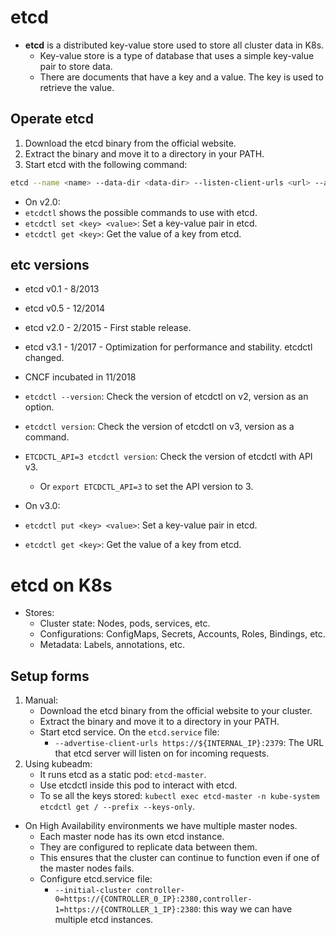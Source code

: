 # etcd

- **etcd** is a distributed key-value store used to store all cluster data in K8s.
  - Key-value store is a type of database that uses a simple key-value pair to store data.
  - There are documents that have a key and a value. The key is used to retrieve the value.

## Operate etcd

1. Download the etcd binary from the official website.
2. Extract the binary and move it to a directory in your PATH.
3. Start etcd with the following command:

```bash
etcd --name <name> --data-dir <data-dir> --listen-client-urls <url> --advertise-client-urls <url>
```

- On v2.0:
- `etcdctl` shows the possible commands to use with etcd.
- `etcdctl set <key> <value>`: Set a key-value pair in etcd.
- `etcdctl get <key>`: Get the value of a key from etcd.

## etc versions

- etcd v0.1 - 8/2013
- etcd v0.5 - 12/2014
- etcd v2.0 - 2/2015 - First stable release.
- etcd v3.1 - 1/2017 - Optimization for performance and stability. etcdctl changed.
- CNCF incubated in 11/2018

- `etcdctl --version`: Check the version of etcdctl on v2, version as an option.
- `etcdctl version`: Check the version of etcdctl on v3, version as a command.
- `ETCDCTL_API=3 etcdctl version`: Check the version of etcdctl with API v3.

  - Or `export ETCDCTL_API=3` to set the API version to 3.

- On v3.0:
- `etcdctl put <key> <value>`: Set a key-value pair in etcd.
- `etcdctl get <key>`: Get the value of a key from etcd.

# etcd on K8s

- Stores:
  - Cluster state: Nodes, pods, services, etc.
  - Configurations: ConfigMaps, Secrets, Accounts, Roles, Bindings, etc.
  - Metadata: Labels, annotations, etc.

## Setup forms

1. Manual:
   - Download the etcd binary from the official website to your cluster.
   - Extract the binary and move it to a directory in your PATH.
   - Start etcd service. On the `etcd.service` file:
     - `--advertise-client-urls https://${INTERNAL_IP}:2379`: The URL that etcd server will listen on for incoming requests.
2. Using kubeadm:
   - It runs etcd as a static pod: `etcd-master`.
   - Use etcdctl inside this pod to interact with etcd.
   - To se all the keys stored: `kubectl exec etcd-master -n kube-system etcdctl get / --prefix --keys-only`.

- On High Availability environments we have multiple master nodes.
  - Each master node has its own etcd instance.
  - They are configured to replicate data between them.
  - This ensures that the cluster can continue to function even if one of the master nodes fails.
  - Configure etcd.service file:
    - `--initial-cluster controller-0=https://{CONTROLLER_0_IP}:2380,controller-1=https://{CONTROLLER_1_IP}:2380`: this way we can have multiple etcd instances.
